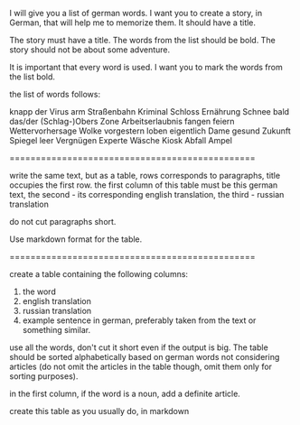 I will give you a list of german words. I want you to create a story, in German, that will help me to memorize them. It should have a title.

The story must have a title. The words from the list should be bold. The story should not be about some adventure.

It is important that every word is used.
I want you to mark the words from the list bold.


the list of words follows:

knapp
der Virus
arm
Straßenbahn
Kriminal
Schloss
Ernährung
Schnee
bald
das/der (Schlag-)Obers
Zone
Arbeitserlaubnis
fangen
feiern
Wettervorhersage
Wolke
vorgestern
loben
eigentlich
Dame
gesund
Zukunft
Spiegel
leer
Vergnügen
Experte
Wäsche
Kiosk
Abfall
Ampel

===============================================

write the same text, but as a table, rows corresponds to paragraphs, title occupies the first row. 
the first column of this table must be this german text, 
the second - its corresponding english translation,
the third - russian translation

do not cut paragraphs short. 

Use markdown format for the table.

===============================================

create a table containing the following columns:

1. the word
2. english translation
3. russian translation
4. example sentence in german, preferably taken from the text or something similar.

use all the words, don't cut it short even if the output is big. The table should be sorted alphabetically based on german words not considering articles (do not omit the articles in the table though, omit them only for sorting purposes).

in the first column, if the word is a noun, add a definite article.

create this table as you usually do, in markdown


